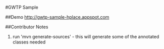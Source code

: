 #GWTP Sample

##Demo
http://gwtp-sample-hplace.appspot.com

##Contributor Notes
1. run 'mvn generate-sources' - this will generate some of the annotated classes needed